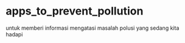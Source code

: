 # apps_to_prevent_pollution
untuk memberi informasi mengatasi masalah polusi yang sedang kita hadapi
